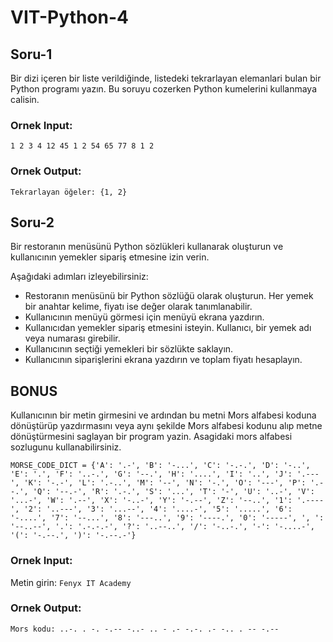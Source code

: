 # VIT-Python-4

## Soru-1

Bir dizi içeren bir liste verildiğinde, listedeki tekrarlayan elemanlari bulan
bir Python programı yazın. Bu soruyu cozerken Python kumelerini kullanmaya
calisin.

### Ornek Input:

`1 2 3 4 12 45 1 2 54 65 77 8 1 2`

### Ornek Output:

`Tekrarlayan öğeler: {1, 2}`

## Soru-2

Bir restoranın menüsünü Python sözlükleri kullanarak oluşturun ve kullanıcının
yemekler sipariş etmesine izin verin.

Aşağıdaki adımları izleyebilirsiniz:

- Restoranın menüsünü bir Python sözlüğü olarak oluşturun. Her yemek bir anahtar
  kelime, fiyatı ise değer olarak tanımlanabilir.
- Kullanıcının menüyü görmesi için menüyü ekrana yazdırın.
- Kullanıcıdan yemekler sipariş etmesini isteyin. Kullanıcı, bir yemek adı veya
  numarası girebilir.
- Kullanıcının seçtiği yemekleri bir sözlükte saklayın.
- Kullanıcının siparişlerini ekrana yazdırın ve toplam fiyatı hesaplayın.

## BONUS

Kullanıcının bir metin girmesini ve ardından bu metni Mors alfabesi koduna
dönüştürüp yazdırmasını veya aynı şekilde Mors alfabesi kodunu alıp metne
dönüştürmesini saglayan bir program yazin. Asagidaki mors alfabesi sozlugunu
kullanabilirsiniz.

`MORSE_CODE_DICT = {'A': '.-', 'B': '-...', 'C': '-.-.', 'D': '-..', 'E': '.', 'F': '..-.', 'G': '--.', 'H': '....', 'I': '..', 'J': '.---', 'K': '-.-', 'L': '.-..', 'M': '--', 'N': '-.', 'O': '---', 'P': '.--.', 'Q': '--.-', 'R': '.-.', 'S': '...', 'T': '-', 'U': '..-', 'V': '...-', 'W': '.--', 'X': '-..-', 'Y': '-.--', 'Z': '--..', '1': '.----', '2': '..---', '3': '...--', '4': '....-', '5': '.....', '6': '-....', '7': '--...', '8': '---..', '9': '----.', '0': '-----', ', ': '--..--', '.': '.-.-.-', '?': '..--..', '/': '-..-.', '-': '-....-', '(': '-.--.', ')': '-.--.-'}`

### Ornek Input:

Metin girin: `Fenyx IT Academy`

### Ornek Output:

`Mors kodu: ..-. . -. -.-- -..- .. - .- -.-. .- -.. . -- -.-- `
